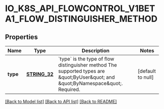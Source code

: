 # IO_K8S_API_FLOWCONTROL_V1BETA1_FLOW_DISTINGUISHER_METHOD

## Properties
Name | Type | Description | Notes
------------ | ------------- | ------------- | -------------
**type** | [**STRING_32**](STRING_32.md) | &#x60;type&#x60; is the type of flow distinguisher method The supported types are \&quot;ByUser\&quot; and \&quot;ByNamespace\&quot;. Required. | [default to null]

[[Back to Model list]](../README.md#documentation-for-models) [[Back to API list]](../README.md#documentation-for-api-endpoints) [[Back to README]](../README.md)


